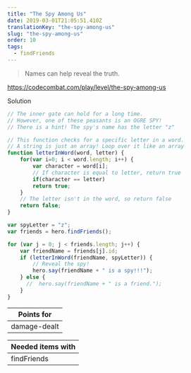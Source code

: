 ```yaml
---
title: "The Spy Among Us"
date: 2019-03-01T21:05:51.410Z
translationKey: "the-spy-among-us"
slug: "the-spy-among-us"
order: 10
tags:
  - findFriends
---
```


> Names can help reveal the truth.

https://codecombat.com/play/level/the-spy-among-us

Solution

```javascript
// The inner gate can hold for a long time.
// However, one of these peasants is an OGRE SPY!
// There is a hint! The spy's name has the letter "z"

// This function checks for a specific letter in a word.
// A string is just an array! Loop over it like an array
function letterInWord(word, letter) {
    for(var i=0; i < word.length; i++) {
        var character = word[i];
        // If character is equal to letter, return true
        if(character == letter)
        return true;
    }
    // The letter isn't in the word, so return false
    return false;
}

var spyLetter = "z";
var friends = hero.findFriends();

for (var j = 0; j < friends.length; j++) {
    var friendName = friends[j].id;
    if (letterInWord(friendName, spyLetter)) {
        // Reveal the spy!
        hero.say(friendName + " is a spy!!!");
    } else {
      //  hero.say(friendName + " is a friend.");
    }
}

```

Points for |
--- |
damage-dealt |

Needed items with |
--- |
findFriends |


